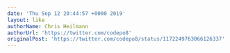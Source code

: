 ```yaml
---
date: 'Thu Sep 12 20:44:57 +0000 2019'
layout: like
authorName: Chris Heilmann
authorUrl: 'https://twitter.com/codepo8'
originalPost: 'https://twitter.com/codepo8/status/1172249763066126337'
---
```

